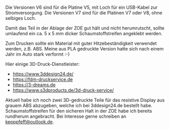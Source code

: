 Die Versionen V6 sind für die Platine V5, mit Loch für ein USB-Kabel zur Stromversorgung.
Die Versionen V7 sind für die Platinen V7 oder V8, ohne selbiges Loch.

Damit das Teil in der Ablage der ZOE gut hält und nicht herumrutscht, sollte umlaufend ein ca. 5 x 5 mm dicker Schaumstoffstreifen angeklebt werden.

Zum Drucken sollte ein Material mit guter Hitzebeständigkeit verwendet werden, z.B. ABS. Meine aus PLA gedruckte Version hatte sich nach einem Jahr im Auto stark verformt :-)

Hier einige 3D-Druck-Dienstleister:
- https://www.3ddesign24.de/
- https://fdm-druckservice.de
- https://3-dreams.de
- https://www.s3dproducts.de/3d-druck-service/

Aktuell habe ich noch zwei 3D-gedruckte Teile für das resistive Display aus grauem ABS abzugeben, welche ich bei 3ddesign24.de bestellt habe. Schaumstoffstreifen für den sicheren Halt in der ZOE habe ich bereits rundherum angebracht. Bei Interesse gerne schreiben an kepppfeff@outlook.de.
